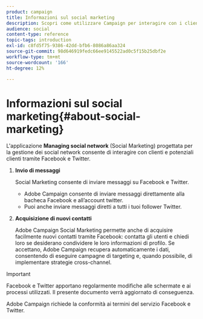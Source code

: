 ```yaml
---
product: campaign
title: Informazioni sul social marketing
description: Scopri come utilizzare Campaign per interagire con i clienti tramite Facebook e Twitter.
audience: social
content-type: reference
topic-tags: introduction
exl-id: c8fd5f75-9386-42dd-bfb6-8086a86aa324
source-git-commit: 98d646919fedc66ee9145522ad0c5f15b25dbf2e
workflow-type: tm+mt
source-wordcount: '166'
ht-degree: 12%

---
```


# Informazioni sul social marketing{#about-social-marketing}

L&#39;applicazione **Managing social network** (Social Marketing) progettata per la gestione dei social network consente di interagire con clienti e potenziali clienti tramite Facebook e Twitter.

1. **Invio di messaggi**

   Social Marketing consente di inviare messaggi su Facebook e Twitter.

   * Adobe Campaign consente di inviare messaggi direttamente alla bacheca Facebook e all’account twitter.
   * Puoi anche inviare messaggi diretti a tutti i tuoi follower Twitter.

1. **Acquisizione di nuovi contatti**

   Adobe Campaign Social Marketing permette anche di acquisire facilmente nuovi contatti tramite Facebook: contatta gli utenti e chiedi loro se desiderano condividere le loro informazioni di profilo. Se accettano, Adobe Campaign recupera automaticamente i dati, consentendo di eseguire campagne di targeting e, quando possibile, di implementare strategie cross-channel.

>[!IMPORTANT]
>
>Facebook e Twitter apportano regolarmente modifiche alle schermate e ai processi utilizzati. Il presente documento verrà aggiornato di conseguenza.
>
>Adobe Campaign richiede la conformità ai termini del servizio Facebook e Twitter.
